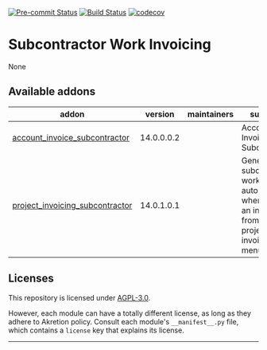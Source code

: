 
<!-- /!\ Non OCA Context : Set here the badge of your runbot / runboat instance. -->
[![Pre-commit Status](https://github.com/akretion/subcontractor/actions/workflows/pre-commit.yml/badge.svg?branch=14.0)](https://github.com/akretion/subcontractor/actions/workflows/pre-commit.yml?query=branch%3A14.0)
[![Build Status](https://github.com/akretion/subcontractor/actions/workflows/test.yml/badge.svg?branch=14.0)](https://github.com/akretion/subcontractor/actions/workflows/test.yml?query=branch%3A14.0)
[![codecov](https://codecov.io/gh/akretion/subcontractor/branch/14.0/graph/badge.svg)](https://codecov.io/gh/akretion/subcontractor)
<!-- /!\ Non OCA Context : Set here the badge of your translation instance. -->

<!-- /!\ do not modify above this line -->

# Subcontractor Work Invoicing

None

<!-- /!\ do not modify below this line -->

<!-- prettier-ignore-start -->

[//]: # (addons)

Available addons
----------------
addon | version | maintainers | summary
--- | --- | --- | ---
[account_invoice_subcontractor](account_invoice_subcontractor/) | 14.0.0.0.2 |  | Account Invoice Subcontractor
[project_invoicing_subcontractor](project_invoicing_subcontractor/) | 14.0.1.0.1 |  | Generate the subcontractor work automatically when creating an invoice from the project invoicing menu

[//]: # (end addons)

<!-- prettier-ignore-end -->

## Licenses

This repository is licensed under [AGPL-3.0](LICENSE).

However, each module can have a totally different license, as long as they adhere to Akretion
policy. Consult each module's `__manifest__.py` file, which contains a `license` key
that explains its license.

----
<!-- /!\ Non OCA Context : Set here the full description of your organization. -->
